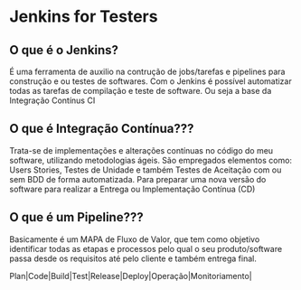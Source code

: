 # Jenkins for Testers

## O que é o Jenkins?

É uma ferramenta de auxilio na contrução de jobs/tarefas e pipelines para construção e ou testes de softwares. Com o Jenkins é possível automatizar todas as tarefas de compilação e teste de software. Ou seja a base da Integração Contínus CI

## O que é Integração Contínua???

Trata-se de implementações e alterações contínuas no código do meu software, utilizando metodologias ágeis. São empregados elementos como: Users Stories, Testes de Unidade e também Testes de Aceitação com ou sem BDD de forma automatizada. Para preparar uma nova versão do software para realizar a Entrega ou Implementação Contínua (CD)

## O que é um Pipeline???

Basicamente é um MAPA de Fluxo de Valor, que tem como objetivo identificar todas as etapas e processos pelo qual o seu produto/software passa desde os requisitos até pelo cliente e também entrega final.

Plan|Code|Build|Test|Release|Deploy|Operação|Monitoriamento|
